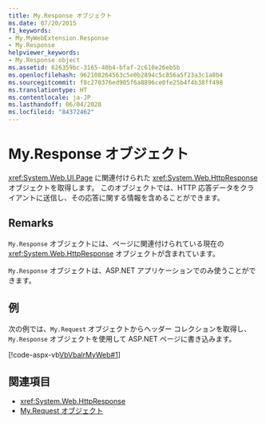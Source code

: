```yaml
---
title: My.Response オブジェクト
ms.date: 07/20/2015
f1_keywords:
- My.MyWebExtension.Response
- My.Response
helpviewer_keywords:
- My.Response object
ms.assetid: 626359bc-3165-40b4-bfaf-2c610e26eb5b
ms.openlocfilehash: 962108264563c5e0b2894c5c856a5f23a3c1a8b4
ms.sourcegitcommit: f8c270376ed905f6a8896ce0fe25b4f4b38ff498
ms.translationtype: HT
ms.contentlocale: ja-JP
ms.lasthandoff: 06/04/2020
ms.locfileid: "84372462"
---
```

# <a name="myresponse-object"></a>My.Response オブジェクト
<xref:System.Web.UI.Page> に関連付けられた <xref:System.Web.HttpResponse> オブジェクトを取得します。 このオブジェクトでは、HTTP 応答データをクライアントに送信し、その応答に関する情報を含めることができます。  
  
## <a name="remarks"></a>Remarks  
 `My.Response` オブジェクトには、ページに関連付けられている現在の <xref:System.Web.HttpResponse> オブジェクトが含まれています。  
  
 `My.Response` オブジェクトは、ASP.NET アプリケーションでのみ使うことができます。  
  
## <a name="example"></a>例  
 次の例では、`My.Request` オブジェクトからヘッダー コレクションを取得し、`My.Response` オブジェクトを使用して ASP.NET ページに書き込みます。  
  
 [!code-aspx-vb[VbVbalrMyWeb#1](~/samples/snippets/visualbasic/VS_Snippets_VBCSharp/VbVbalrMyWeb/VB/Default.aspx#1)]  
  
## <a name="see-also"></a>関連項目

- <xref:System.Web.HttpResponse>
- [My.Request オブジェクト](my-request-object.md)
